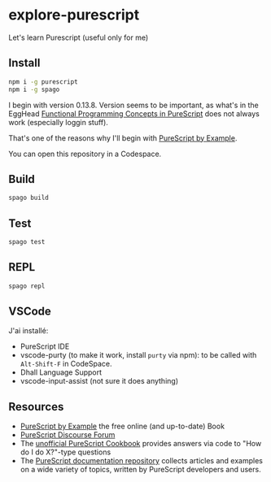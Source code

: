 # explore-purescript

Let's learn Purescript (useful only for me)

## Install

```bash
npm i -g purescript
npm i -g spago
```

I begin with version 0.13.8. Version seems to be important, as what's in the EggHead [Functional Programming Concepts in PureScript](https://egghead.io/courses/functional-programming-concepts-in-purescript) does not always work (especially loggin stuff).

That's one of the reasons why I'll begin with [PureScript by Example](https://book.purescript.org/).

You can open this repository in a Codespace.

## Build

```bash
spago build
```

## Test

```bash
spago test
```

## REPL

```bash
spago repl
```

## VSCode

J'ai installé:

- PureScript IDE
- vscode-purty (to make it work, install `purty` via npm): to be called with `Alt-Shift-F` in CodeSpace.
- Dhall Language Support
- vscode-input-assist (not sure it does anything)

## Resources

- [PureScript by Example](https://book.purescript.org/) the free online (and up-to-date) Book
- [PureScript Discourse Forum](https://discourse.purescript.org/)
- The [unofficial PureScript Cookbook](https://github.com/JordanMartinez/purescript-cookbook) provides answers via code to "How do I do X?"-type questions
- The [PureScript documentation repository](https://github.com/purescript/documentation) collects articles and examples on a wide variety of topics, written by PureScript developers and users.
